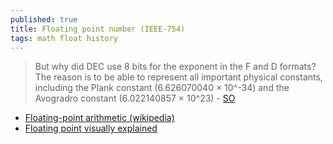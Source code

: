 ```yaml
---
published: true
title: Floating point number (IEEE-754)
tags: math float history
---
```

> But why did DEC use 8 bits for the exponent in the F and D formats? The reason is to be able to represent all important physical constants, including the Plank constant (6.626070040 × 10^-34) and the Avogradro constant (6.022140857 × 10^23) - [SO](https://retrocomputing.stackexchange.com/questions/13493/where-did-the-free-parameters-of-ieee-754-come-from/13496#13496)

- [Floating-point arithmetic (wikipedia)](https://en.wikipedia.org/wiki/Floating-point_arithmetic)
- [	Floating point visually explained](https://news.ycombinator.com/item?id=29368529)